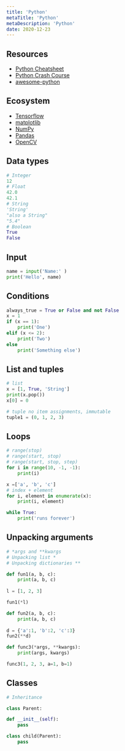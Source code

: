 ```yaml
---
title: 'Python'
metaTitle: 'Python'
metaDescription: 'Python'
date: 2020-12-23
---
```


## Resources

- [Python Cheatsheet](https://www.pythoncheatsheet.org/)
- [Python Crash Course](https://github.com/ehmatthes/pcc)
- [awesome-python](https://github.com/vinta/awesome-python)

## Ecosystem

- [Tensorflow](https://www.tensorflow.org/api_docs/python/)
- [matplotlib](https://matplotlib.org/contents.html)
- [NumPy](https://numpy.org/doc/stable/reference/index.html)
- [Pandas](https://pandas.pydata.org/docs/)
- [OpenCV](https://opencv.org/)

<mc minWidth='800'>

<sc>

## Data types

```python
# Integer
12
# Float
42.0
42.1
# String
'String'
"also a String"
"5.4"
# Boolean
True
False
```

</sc>

<sc>

## Input

```python
name = input('Name:' )
print('Hello', name)
```

</sc>

<sc>

## Conditions

```python
always_true = True or False and not False
x = 1
if (x == 1):
    print('One')
elif (x <= 2):
    print('Two')
else
    print('Something else')
```

</sc>

<sc>

## List and tuples

```python
# list
x = [1, True, 'String']
print(x.pop())
x[0] = 0

# tuple no item assignments, immutable
tuple1 = (0, 1, 2, 3) 
```

</sc>

<sc>

## Loops

```python
# range(stop)
# range(start, stop)
# range(start, stop, step)
for i in range(10, -1, -1):
    print(i)

x =['a', 'b', 'c']
# index + element
for i, element in enumerate(x):
    print(i, element)

while True:
    print('runs forever')
```

</sc>

<sc>

## Unpacking arguments

```python
# *args and **kwargs
# Unpacking list *
# Unpacking dictionaries ** 

def fun1(a, b, c): 
    print(a, b, c) 
  
l = [1, 2, 3] 

fun1(*l) 

def fun2(a, b, c): 
    print(a, b, c) 
  
d = {'a':1, 'b':2, 'c':3} 
fun2(**d) 

def func3(*args, **kwargs):
    print(args, kwargs)

func3(1, 2, 3, a=1, b=1)

```

</sc>

<sc>

## Classes

```python
# Inheritance

class Parent:

def __init__(self):
    pass

class child(Parent):
    pass

```

</sc>

</mc>